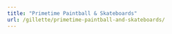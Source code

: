 ```yaml
---
title: "Primetime Paintball & Skateboards"
url: /gillette/primetime-paintball-and-skateboards/
---
```


